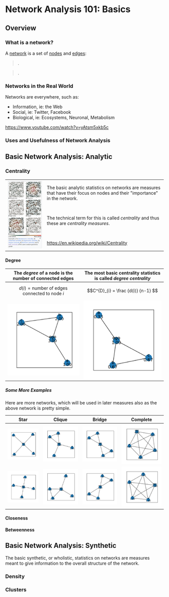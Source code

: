 # Network Analysis 101: Basics

## Overview


### What is a network?

A [network](https://github.com/czrpb/networkanalysis/blob/main/glossary.md#network) is a set of [nodes](https://github.com/czrpb/networkanalysis/blob/main/glossary.md#node) and [edges](https://github.com/czrpb/networkanalysis/blob/main/glossary.md#edge):

> .

> .

### Networks in the Real World

Networks are everywhere, such as:

- Information, ie: the Web
- Social, ie: Twitter, Facebook
- Biological, ie: Ecosystems, Neuronal, Metabolism

https://www.youtube.com/watch?v=yAtsm5xkb5c

### Uses and Usefulness of Network Analysis


## Basic Network Analysis: Analytic

### Centrality

<table>
  <tr>
    <td><img src="network-centralities.png" alt="Common Centrality Measures" width="576"/></td>
    <td>
    <p>The basic analytic statistics on networks are measures that have their focus on nodes and their "importance" in the network.</p>
    <br>
    <p>The technical term for this is called <i>centrality</i> and thus these are <i>centrality measures</i>.</p>
    <br>
<p><a href="https://en.wikipedia.org/wiki/Centrality">https://en.wikipedia.org/wiki/Centrality</a></p>
    </td>
  </tr>
</table>

#### Degree

|The *degree* of a node is the number of connected edges|The most basic centrality statistics is called *degree centrality*|
|:-:|:-:|
|$$d(i) = \text{number of edges connected to node} \ i$$|$$C^{D}_{i} = \frac {d(i)} {n-1} $$|
|<img src="https://github.com/czrpb/networkanalysis/blob/main/learning/na101-basics/net-basic-001-degrees.png" />|<img src="https://github.com/czrpb/networkanalysis/blob/main/learning/na101-basics/net-basic-001-degree_centrality.png" />|


##### Some More Examples

Here are more networks, which will be used in later measures also as the above network is pretty simple.

|Star|Clique|Bridge|Complete|
|---|---|---|---|
|![Basic001](net-ego-abcd-degrees.png)|![Basic002](net-ego-abcd-ab-degrees.png)|![Basic003](net-ego-abcd-ab-cd-degrees.png)|![Basic004](net-ego-abcd-complete-degrees.png)|
|![Basic010](net-ego-abcd-degree_centrality.png)|![Basic020](net-ego-abcd-ab-degree_centrality.png)|![Basic030](net-ego-abcd-ab-cd-degree_centrality.png)|![Basic040](net-ego-abcd-complete-degree_centrality.png)|

#### Closeness

#### Betweenness


## Basic Network Analysis: Synthetic

The basic synthetic, or wholistic, statistics on networks are measures meant to give information to the overall structure of the network.

### Density

### Clusters



